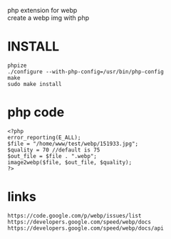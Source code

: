  php extension for webp<br/>
 create a webp img with php

INSTALL
====

    phpize
    ./configure --with-php-config=/usr/bin/php-config
    make
    sudo make install

php code
====

    <?php
    error_reporting(E_ALL);
    $file = "/home/www/test/webp/151933.jpg";
    $quality = 70 //default is 75
    $out_file = $file . ".webp";
    image2webp($file, $out_file, $quality);
    ?>
    
links
====

    https://code.google.com/p/webp/issues/list
    https://developers.google.com/speed/webp/docs
    https://developers.google.com/speed/webp/docs/api
